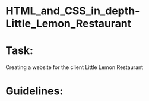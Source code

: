 # HTML_and_CSS_in_depth-Little_Lemon_Restaurant

# Task: 
Creating a website for the client Little Lemon Restaurant

# Guidelines:

